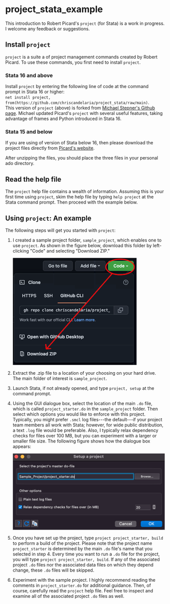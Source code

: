 # project_stata_example

This introduction to Robert Picard's `project` (for Stata) is a work in progress. I welcome any feedback or suggestions. 

## Install `project`

`project` is a suite a of project management commands created by Robert Picard. To use these commands, you first need to install `project`. 

### Stata 16 and above

Install `project` by entering the following line of code at the command prompt in Stata 16 or higher:  
`net install project, from(https://github.com/chriscandelaria/project_stata/raw/main)`.  
This version of `project` (above) is forked from [Michael Stepner's Github page](https://github.com/michaelstepner/project_stata). Michael updated Picard's `project` with several useful features, taking advantage of frames and Python introduced in Stata 16. 

### Stata 15 and below

If you are using of version of Stata below 16, then please download the project files directly from [Picard's website](http://robertpicard.com/stata/project.zip). 

After unzipping the files, you should place the three files in your personal ado directory. 

## Read the help file

The `project` help file contains a wealth of information. Assuming this is your first time using `project`, skim the help file by typing `help project` at the Stata command prompt. Then proceed with the example below.

## Using `project`: An example

The following steps will get you started with `project`:

1. I created a sample project folder, `sample_project`, which enables one to use `project`. As shown in the figure below, download this folder by left-clicking "Code" and selecting "Download ZIP."

	![How to download the sample project folder.](./download_folder.png)

2. Extract the .zip file to a location of your choosing on your hard drive. The main folder of interest is `sample_project`.

3. Launch Stata, if not already opened, and type `project, setup` at the command prompt.

4. Using the GUI dialogue box, select the location of the main `.do` file, which is called `project_starter.do` in the `sample_project` folder. Then select which options you would like to enforce with this project. Typically, you might prefer `.smcl` log files---the default---if your project team members all work with Stata; however, for wide public distribution, a text `.log` file would be preferable. Also, I typically relax dependency checks for files over 100 MB, but you can experiment with a larger or smaller file size. The following figure shows how the dialogue box appears:

	![Project dialogue box.](./project_dialoguebox.png)

5. Once you have set up the project, type `project project_starter, build` to perform a build of the project. Please note that the project name `project_starter` is determined by the main `.do` file's name that you selected in step 4. Every time you want to run a `.do` file for the project, you will type `project project_starter, build`. If any of the associated project `.do` files nor the associated data files on which they depend change, these `.do` files will be skipped. 

6. Experiment with the sample project. I highly recommend reading the comments in `project_starter.do` for additional guidance. Then, of course, carefully read the `project` help file. Feel free to inspect and examine all of the associated project `.do` files as well.

